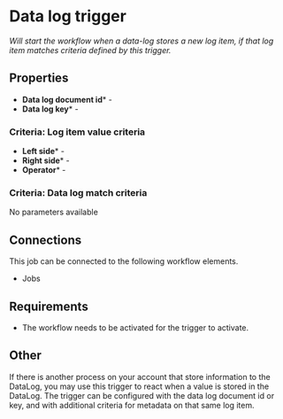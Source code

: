 # Data log trigger #

*Will start the workflow when a data-log stores a new log item, if that log item matches criteria defined by this trigger.*

## Properties

* **Data log document id*** - 
* **Data log key*** - 

### Criteria: Log item value criteria

* **Left side*** - 
* **Right side*** - 
* **Operator*** - 

### Criteria: Data log match criteria

No parameters available

## Connections

This job can be connected to the following workflow elements.
* Jobs

## Requirements
* The workflow needs to be activated for the trigger to activate.

## Other
If there is another process on your account that store information to the DataLog, you may use this trigger to react when a value is stored in the DataLog. The trigger can be configured with the data log document id or key, and with additional criteria for metadata on that same log item.  
